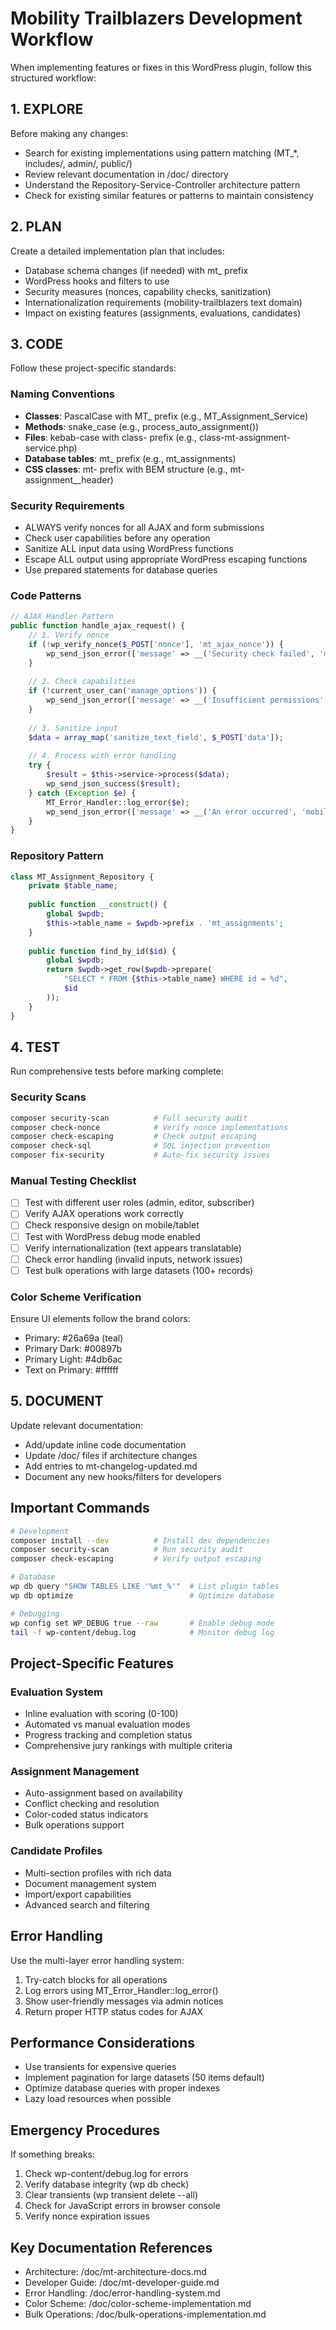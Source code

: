 # Mobility Trailblazers Development Workflow

When implementing features or fixes in this WordPress plugin, follow this structured workflow:

## 1. EXPLORE
Before making any changes:
- Search for existing implementations using pattern matching (MT_*, includes/, admin/, public/)
- Review relevant documentation in /doc/ directory
- Understand the Repository-Service-Controller architecture pattern
- Check for existing similar features or patterns to maintain consistency

## 2. PLAN
Create a detailed implementation plan that includes:
- Database schema changes (if needed) with mt_ prefix
- WordPress hooks and filters to use
- Security measures (nonces, capability checks, sanitization)
- Internationalization requirements (mobility-trailblazers text domain)
- Impact on existing features (assignments, evaluations, candidates)

## 3. CODE
Follow these project-specific standards:

### Naming Conventions
- **Classes**: PascalCase with MT_ prefix (e.g., MT_Assignment_Service)
- **Methods**: snake_case (e.g., process_auto_assignment())
- **Files**: kebab-case with class- prefix (e.g., class-mt-assignment-service.php)
- **Database tables**: mt_ prefix (e.g., mt_assignments)
- **CSS classes**: mt- prefix with BEM structure (e.g., mt-assignment__header)

### Security Requirements
- ALWAYS verify nonces for all AJAX and form submissions
- Check user capabilities before any operation
- Sanitize ALL input data using WordPress functions
- Escape ALL output using appropriate WordPress escaping functions
- Use prepared statements for database queries

### Code Patterns
```php
// AJAX Handler Pattern
public function handle_ajax_request() {
    // 1. Verify nonce
    if (!wp_verify_nonce($_POST['nonce'], 'mt_ajax_nonce')) {
        wp_send_json_error(['message' => __('Security check failed', 'mobility-trailblazers')]);
    }
    
    // 2. Check capabilities
    if (!current_user_can('manage_options')) {
        wp_send_json_error(['message' => __('Insufficient permissions', 'mobility-trailblazers')]);
    }
    
    // 3. Sanitize input
    $data = array_map('sanitize_text_field', $_POST['data']);
    
    // 4. Process with error handling
    try {
        $result = $this->service->process($data);
        wp_send_json_success($result);
    } catch (Exception $e) {
        MT_Error_Handler::log_error($e);
        wp_send_json_error(['message' => __('An error occurred', 'mobility-trailblazers')]);
    }
}
```

### Repository Pattern
```php
class MT_Assignment_Repository {
    private $table_name;
    
    public function __construct() {
        global $wpdb;
        $this->table_name = $wpdb->prefix . 'mt_assignments';
    }
    
    public function find_by_id($id) {
        global $wpdb;
        return $wpdb->get_row($wpdb->prepare(
            "SELECT * FROM {$this->table_name} WHERE id = %d",
            $id
        ));
    }
}
```

## 4. TEST
Run comprehensive tests before marking complete:

### Security Scans
```bash
composer security-scan          # Full security audit
composer check-nonce            # Verify nonce implementations
composer check-escaping         # Check output escaping
composer check-sql              # SQL injection prevention
composer fix-security           # Auto-fix security issues
```

### Manual Testing Checklist
- [ ] Test with different user roles (admin, editor, subscriber)
- [ ] Verify AJAX operations work correctly
- [ ] Check responsive design on mobile/tablet
- [ ] Test with WordPress debug mode enabled
- [ ] Verify internationalization (text appears translatable)
- [ ] Check error handling (invalid inputs, network issues)
- [ ] Test bulk operations with large datasets (100+ records)

### Color Scheme Verification
Ensure UI elements follow the brand colors:
- Primary: #26a69a (teal)
- Primary Dark: #00897b
- Primary Light: #4db6ac
- Text on Primary: #ffffff

## 5. DOCUMENT
Update relevant documentation:
- Add/update inline code documentation
- Update /doc/ files if architecture changes
- Add entries to mt-changelog-updated.md
- Document any new hooks/filters for developers

## Important Commands

```bash
# Development
composer install --dev          # Install dev dependencies
composer security-scan          # Run security audit
composer check-escaping         # Verify output escaping

# Database
wp db query "SHOW TABLES LIKE '%mt_%'"  # List plugin tables
wp db optimize                          # Optimize database

# Debugging
wp config set WP_DEBUG true --raw       # Enable debug mode
tail -f wp-content/debug.log            # Monitor debug log
```

## Project-Specific Features

### Evaluation System
- Inline evaluation with scoring (0-100)
- Automated vs manual evaluation modes
- Progress tracking and completion status
- Comprehensive jury rankings with multiple criteria

### Assignment Management
- Auto-assignment based on availability
- Conflict checking and resolution
- Color-coded status indicators
- Bulk operations support

### Candidate Profiles
- Multi-section profiles with rich data
- Document management system
- Import/export capabilities
- Advanced search and filtering

## Error Handling
Use the multi-layer error handling system:
1. Try-catch blocks for all operations
2. Log errors using MT_Error_Handler::log_error()
3. Show user-friendly messages via admin notices
4. Return proper HTTP status codes for AJAX

## Performance Considerations
- Use transients for expensive queries
- Implement pagination for large datasets (50 items default)
- Optimize database queries with proper indexes
- Lazy load resources when possible

## Emergency Procedures
If something breaks:
1. Check wp-content/debug.log for errors
2. Verify database integrity (wp db check)
3. Clear transients (wp transient delete --all)
4. Check for JavaScript errors in browser console
5. Verify nonce expiration issues

## Key Documentation References
- Architecture: /doc/mt-architecture-docs.md
- Developer Guide: /doc/mt-developer-guide.md
- Error Handling: /doc/error-handling-system.md
- Color Scheme: /doc/color-scheme-implementation.md
- Bulk Operations: /doc/bulk-operations-implementation.md